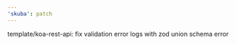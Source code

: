 ```yaml
---
'skuba': patch
---
```


template/koa-rest-api: fix validation error logs with zod union schema error
